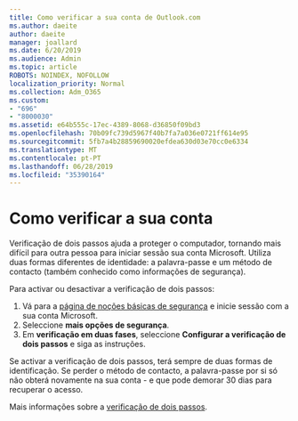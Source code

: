```yaml
---
title: Como verificar a sua conta de Outlook.com
ms.author: daeite
author: daeite
manager: joallard
ms.date: 6/20/2019
ms.audience: Admin
ms.topic: article
ROBOTS: NOINDEX, NOFOLLOW
localization_priority: Normal
ms.collection: Adm_O365
ms.custom:
- "696"
- "8000030"
ms.assetid: e64b555c-17ec-4389-8068-d36850f09bd3
ms.openlocfilehash: 70b09fc739d5967f40b7fa7a036e0721ff614e95
ms.sourcegitcommit: 5fb7a4b28859690020efdea630d03e70cc0e6334
ms.translationtype: MT
ms.contentlocale: pt-PT
ms.lasthandoff: 06/28/2019
ms.locfileid: "35390164"
---
```

# <a name="how-to-verify-your-account"></a>Como verificar a sua conta

Verificação de dois passos ajuda a proteger o computador, tornando mais difícil para outra pessoa para iniciar sessão sua conta Microsoft. Utiliza duas formas diferentes de identidade: a palavra-passe e um método de contacto (também conhecido como informações de segurança).
  
Para activar ou desactivar a verificação de dois passos:
  
1. Vá para a [página de noções básicas de segurança](https://go.microsoft.com/fwlink/?linkid=842325) e inicie sessão com a sua conta Microsoft.
2. Seleccione **mais opções de segurança**.
3. Em **verificação em duas fases**, seleccione **Configurar a verificação de dois passos** e siga as instruções.

Se activar a verificação de dois passos, terá sempre de duas formas de identificação. Se perder o método de contacto, a palavra-passe por si só não obterá novamente na sua conta - e que pode demorar 30 dias para recuperar o acesso.
  
Mais informações sobre a [verificação de dois passos](https://go.microsoft.com/fwlink/?linkid=872270).
  
